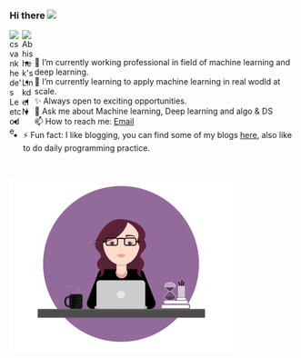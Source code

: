 ### Hi there <a href="https://www.gautamkrishnar.com/"><img src="https://media.giphy.com/media/hvRJCLFzcasrR4ia7z/giphy.gif" width="25px"></a>
<a href="https://leetcode.com/csvankhede/">
  <img align="left" alt="csvankhede's Leetcode" width="22px" src="https://cdn.jsdelivr.net/npm/simple-icons@v3/icons/leetcode.svg" />
</a>
<a href="https://www.linkedin.com/in/chhaya-vankhede-923a17146/">
  <img align="left" alt="Abhishek's LinkdeIN" width="22px" src="https://cdn.jsdelivr.net/npm/simple-icons@v3/icons/linkedin.svg" />
</a>
<br />
<br />

<!--
**csvankhede/csvankhede** is a ✨ _special_ ✨ repository because its `README.md` (this file) appears on your GitHub profile.

Here are some ideas to get you started:

- 🔭 I’m currently working professional in field of machine learning and deep learning.
- 🌱 I’m currently learning to apply machine learning in real wodld at scale.
- 👯 I’m looking to collaborate on 
- ✨ Always open to exciting opportunities.
- 💬 Ask me about Machine learning, Deep learning and algo & DS
- 📫 How to reach me: [Email](c.s.vankhede@gmail.com)
- 😄 Pronouns: ...
- ⚡ Fun fact: I like blogging, you can find some of my blogs [here](https://csvankhede.netlify.app/blog/). 
-->

- 🔭 I’m currently working professional in field of machine learning and deep learning.
- 🌱 I’m currently learning to apply machine learning in real wodld at scale.
- ✨ Always open to exciting opportunities.
- 💬 Ask me about Machine learning, Deep learning and algo & DS
- 📫 How to reach me: [Email](c.s.vankhede@gmail.com)
- ⚡ Fun fact: I like blogging, you can find some of my blogs [here](https://csvankhede.netlify.app/blog/), also like to do daily programming practice.

<br />
<br />
<img align="center" alt="GIF" src="https://github.com/csvankhede/csvankhede/blob/main/code.gif?raw=true" width="400" height="300" />
